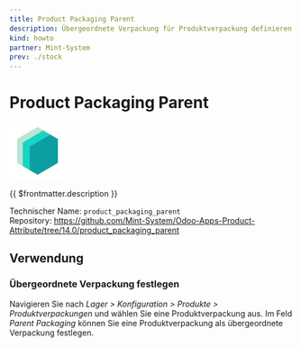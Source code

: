 ```yaml
---
title: Product Packaging Parent
description: Übergeordnete Verpackung für Produktverpackung definieren.
kind: howto
partner: Mint-System
prev: ./stock
---
```

# Product Packaging Parent
![icon_oms_box](attachments/icons_odoo_mint_system.png)

{{ $frontmatter.description }}

Technischer Name: `product_packaging_parent`\
Repository: <https://github.com/Mint-System/Odoo-Apps-Product-Attribute/tree/14.0/product_packaging_parent>

## Verwendung

### Übergeordnete Verpackung festlegen

Navigieren Sie nach *Lager > Konfiguration > Produkte > Produktverpackungen* und wählen Sie eine Produktverpackung aus. Im Feld *Parent Packaging* können Sie eine Produktverpackung als übergeordnete Verpackung festlegen.
